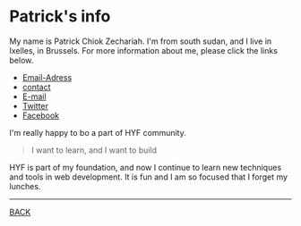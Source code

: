 # Patrick's info  

My name is Patrick Chiok Zechariah. I'm from south sudan, and I live in Ixelles, in Brussels. For more information about me, please click the links below.

- [Email-Adress](av-hergé-21/3-1050-brussels)
- [contact](+447307222428)
- [E-mail](chiokzechzrizh@gmail.com)
- [Twitter](https://twitter.com/chiokwith_replie)
- [Facebook](https://www.facebook.com/profile.php?id=100007519815651)

I'm really happy to bo a part of HYF community.   
>I want to learn, and I want to build   

HYF is part of my foundation, and now I continue to learn new techniques and tools in web development. It is fun and I am so focused that I forget my lunches.

---
[BACK](dev-strategy.md)